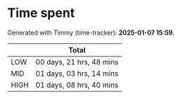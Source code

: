 # Time spent
Generated with Timmy (time-tracker): **2025-01-07 15:59**.

|      |          Total           |
|------|--------------------------|
| LOW  | 00 days, 21 hrs, 48 mins |
| MID  | 01 days, 03 hrs, 14 mins |
| HIGH | 01 days, 08 hrs, 40 mins |
